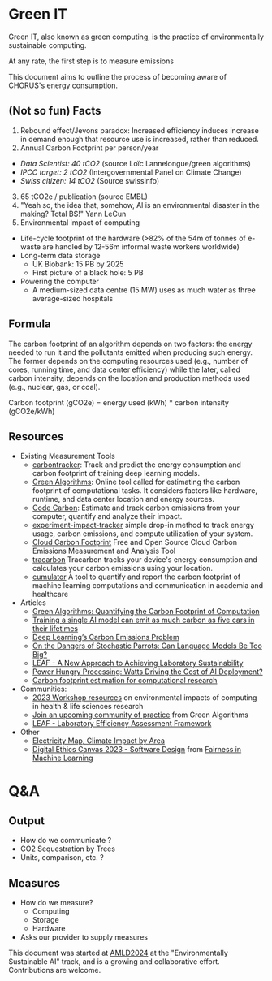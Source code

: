 # Green IT

Green IT, also known as green computing, is the practice of environmentally sustainable computing.

At any rate, the first step is to measure emissions

This document aims to outline the process of becoming aware of CHORUS's energy consumption.

## (Not so fun) Facts

1. Rebound effect/Jevons paradox: Increased efficiency induces increase in demand enough that resource use is increased, rather than reduced.
2. Annual Carbon Footprint per person/year
  - *Data Scientist: 40 tCO2* (source Loïc Lannelongue/green algorithms)
  - *IPCC target: 2 tCO2* (Intergovernmental Panel on Climate Change)
  - *Swiss citizen: 14 tCO2* (Source swissinfo)
3. 65 tCO2e / publication (source EMBL)
4. "Yeah so, the idea that, somehow, Al is an environmental disaster in the making? Total BS!" Yann LeCun
5. Environmental impact of computing
  - Life-cycle footprint of the hardware (>82% of the 54m of tonnes of e-waste are handled by 12-56m informal waste workers worldwide)
  - Long-term data storage
    - UK Biobank: 15 PB by 2025
    - First picture of a black hole: 5 PB
  - Powering the computer
    - A medium-sized data centre (15 MW) uses as much water as three average-sized hospitals

## Formula  
The carbon footprint of an algorithm depends on two factors: the energy needed to run it and the pollutants emitted when producing such energy. The former depends on the computing resources used (e.g., number of cores, running time, and data center efficiency) while the later, called carbon intensity, depends on the location and production methods used (e.g., nuclear, gas, or coal).

Carbon footprint (gCO2e) = energy used (kWh) * carbon intensity (gCO2e/kWh)

## Resources

- Existing Measurement Tools
  - [carbontracker](https://github.com/lfwa/carbontracker.git): Track and predict the energy consumption and carbon footprint of training deep learning models. 
  - [Green Algorithms](https://www.green-algorithms.org/): Online tool called for estimating the carbon footprint of computational tasks. It considers factors like hardware, runtime, and data center location and energy sources. 
  - [Code Carbon](https://pypi.org/project/codecarbon/): Estimate and track carbon emissions from your computer, quantify and analyze their impact. 
  - [experiment-impact-tracker](https://github.com/Breakend/experiment-impact-tracker) simple drop-in method to track energy usage, carbon emissions, and compute utilization of your system. 
  - [Cloud Carbon Footprint](https://www.cloudcarbonfootprint.org/) Free and Open Source Cloud Carbon Emissions Measurement and Analysis Tool
  - [tracarbon](https://github.com/fvaleye/tracarbon) Tracarbon tracks your device's energy consumption and calculates your carbon emissions using your location.
  - [cumulator](https://pypi.org/project/cumulator/) A tool to quantify and report the carbon footprint of machine learning computations and communication in academia and healthcare
- Articles
  - [Green Algorithms: Quantifying the Carbon Footprint of Computation](https://doi.org/10.1002/advs.202100707)
  - [Training a single AI model can emit as much carbon as five cars in their lifetimes](https://www.technologyreview.com/2019/06/06/239031/training-a-single-ai-model-can-emit-as-much-carbon-as-five-cars-in-their-lifetimes/)
  - [Deep Learning’s Carbon Emissions Problem](https://www.forbes.com/sites/robtoews/2020/06/17/deep-learnings-climate-change-problem/)
  - [On the Dangers of Stochastic Parrots: Can Language Models Be Too Big? ](https://dl.acm.org/doi/10.1145/3442188.3445922)
  - [LEAF - A New Approach to Achieving Laboratory Sustainability](https://www.sustainabilityexchange.ac.uk/leaf_a_new_approach_to_achieving_laboratory_sus)
  - [Power Hungry Processing: Watts Driving the Cost of AI Deployment?](https://arxiv.org/abs/2311.16863)
  - [Carbon footprint estimation for computational research](https://www.nature.com/articles/s43586-023-00202-5)
- Communities: 
  - [2023 Workshop resources](https://www.eicworkshop.info/#resources) on environmental impacts of computing in health & life sciences research
  - [Join an upcoming community of practice](https://forms.gle/rgeqzcpo51gge5Xr6) from Green Algorithms
  - [LEAF - Laboratory Efficiency Assessment Framework](https://www.ucl.ac.uk/sustainable/take-action/staff-action/leaf-laboratory-efficiency-assessment-framework)
- Other
  - [Electricity Map, Climate Impact by Area](https://app.electricitymaps.com/map)
  - [Digital Ethics Canvas 2023 - Software Design](https://docs.google.com/document/d/1lhGV_xJiiuC98it5RB2TiitIBgu0pjUK8qq-8y-wbPw/edit#heading=h.3oqqml7cc03h) from [Fairness in Machine Learning](https://docs.google.com/presentation/d/1x1ZWUPWWT8f2z8VkqedKOSUHBH9T9RtcyiwOkySBgV8/edit#slide=id.g250abee30ad_0_140)


# Q&A

## Output
 - How do we communicate ? 
  - CO2 Sequestration by Trees
  - Units, comparison, etc. ?


## Measures
- How do we measure?
  - Computing
  - Storage
  - Hardware 
- Asks our provider to supply measures

This document was started at [AMLD2024](2024.appliedmldays.org) at the "Environmentally Sustainable AI" track, and is a growing and collaborative effort. Contributions are welcome.


